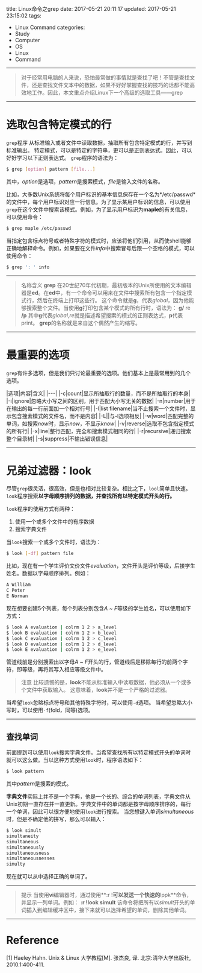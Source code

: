 title: Linux命令之grep
date: 2017-05-21 20:11:17
updated: 2017-05-21 23:15:02
tags:
- Linux Command
categories:
- Study
- Computer
- OS
- Linux
- Command
---
> 对于经常用电脑的人来说，恐怕最常做的事情就是查找了吧！不管是查找文件，还是查找文件文本中的数据，如果不好好掌握查找的技巧的话都不能高效地工作。因此，本文重点介绍Linux下一个高级的选取工具——grep

----------


# 选取包含特定模式的行

`grep`程序 从标准输入或者文件中读取数据，抽取所有包含特定模式的行，并写到标准输出。
特定模式，可以是特定的字符串，更可以是正则表达式。因此，可以好好学习以下正则表达式。
`grep`程序的语法为：

```sh
$ grep [option] pattern [file...]
```

其中，*option*是选项，*pattern*是搜索模式，*file*是输入文件的名称。

比如，大多数Unix系统将每个用户标识的基本信息保存在一个名为*/etc/passwd*的文件中，每个用户标识对应一行信息。为了显示某用户标识的信息，可以使用`grep`在这个文件中搜索该模式。例如，为了显示用户标识为**maple**的有关信息，可以使用命令：

```sh
$ grep maple /etc/passwd
```

当指定包含标点符号或者特殊字符的模式时，应该将他们引用，从而使shell能够正确地解释命令。例如，如果要在文件*info*中搜索冒号后跟一个空格的模式，可以使用命令：

```sh
$ grep ': ' info
```

----------


> 名称含义
**grep**
在20世纪70年代初期，最初版本的Unix所使用的文本编辑器是**ed**。在**ed**中，有一个命令可以用来在文件中搜索所有包含一个指定模式行，然后在终端上打印这些行。
这个命令就是**g**，代表*global*，因为他能够搜索整个文件。当使用**g**打印包含某个模式的所有行时，语法为：
**g/** re **/p**
其中**g**代表*global*,*re*就是描述希望搜索的模式的正则表达式，**p**代表print。
**grep**的名称就是来自这个偶然产生的缩写。

----------

# 最重要的选项

`grep`有许多选项，但是我们只讨论最重要的选项。他们基本上是最常用到的几个选项。

|选项|内容|含义|
|---|
|-c|count|显示所抽取行的数量，而不是所抽取行的本身|
|-i|ignore|忽略大小写之间的区别，用于匹配大小写无关的数据|
|-n|number|用于在输出的每一行前面加一个相对行号|
|-l|list filename|当不止搜索一个文件时，显示包含搜索模式的文件名，而不是内容|
|-L||与-l选项相反|
|-w|word|匹配完整的单词，如搜索*now*时，显示*now*，不显示*know*|
|-v|reverse|选取不包含指定模式的所有行|
|-x|line|整行匹配，完全和搜索模式相同的行|
|-r|recursive|递归搜索整个目录树|
|-s|suppress|不输出错误信息|
 
 
 
----------


# 兄弟过滤器：look

尽管`grep`很灵活，很高效，但是也相对比较复杂。相比之下，`lool`简单且快速。`look`程序搜索**以字母顺序排列的数据，并查找所有以特定模式开头的行。**

`look`程序的使用方式有两种：

1. 使用一个或多个文件中的有序数据
2. 搜索字典文件

当`look`搜索一个或多个文件时，语法为：

```sh
$ look [-df] pattern file
```

比如，现在有一个学生评价文价文件*evaluation*，文件开头是评价等级，后接学生姓名。数据以字母顺序排列。例如：

```sh
A William
C Peter
E Norman
```
现在想要创建5个列表，每个列表分别包含*A* ~ *F*等级的学生姓名，可以使用如下方式：

```sh
$ look A evaluation | colrm 1 2 > a_level
$ look B evaluation | colrm 1 2 > b_level
$ look C evaluation | colrm 1 2 > c_level
$ look D evaluation | colrm 1 2 > d_level
$ look E evaluation | colrm 1 2 > e_level
```

管道线前是分别搜索出以字母*A* ~ *F*开头的行，管道线后是移除每行的前两个字符，即等级，再将其写入相应等级文件中。

> 注意
比较遗憾的是，**look**不能从标准输入中读取数据，他必须从一个或多个文件中获取输入。
这意味着，**look**并不是一个严格的过滤器。

当希望`look`忽略标点符号和其他特殊字符时，可以使用`-d`选项。
当希望忽略大小写时，可以使用`-f`(fold，同等)选项。

----------


## 查找单词

前面提到可以使用`look`搜索字典文件。当希望查找所有以特定模式开头的单词时就可以这么做。当以这种方式使用`look`时，程序语法如下：

```sh
$ look pattern
```
其中*pattern*是搜索的模式。

**字典文件**实际上并不是一个字典，他是一个长的、综合的单词列表，字典文件从Unix初期一直存在并一直更新。字典文件中的单词都是按字母顺序排序的，每行一个单词，因此可以很方便地使用`look`进行搜索。
当您想键入单词*simultaneous*时，但是不确定他的拼写，那么可以输入：

```sh
$ look simult
simultaneity
simultaneous
simultaneously
simultaneousness
simultaneousnesses
simulty
```
现在就可以从中选择正确的单词了。

----------


> 提示
当使用**vi**编辑器时，通过使用**:r !**可以发送一个快速的**lppk**命令，并显示一列单词。例如：
**:r !look simult**
该命令将把所有以*simult*开头的单词插入到编辑缓冲区中，接下来就可以选择希望的单词，删除其他单词。

----------


# Reference

[1] Haeley Hahn. Unix & Linux 大学教程[M]. 张杰良, 译. 北京:清华大学出版社, 2010.1:400-411.
